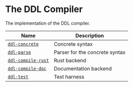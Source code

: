 # The DDL Compiler

The implementation of the DDL compiler.

| Name | Description |
|------|-------------|
| [`ddl-concrete`](/crates/ddl-concrete) | Concrete syntax |
| [`ddl-parse`](/crates/ddl-parse) | Parser for the concrete syntax |
| [`ddl-compile-rust`](/crates/ddl-compile-rust) | Rust backend |
| [`ddl-compile-doc`](/crates/ddl-compile-doc) | Documentation backend |
| [`ddl-test`](/crates/ddl-test) | Test harness |
